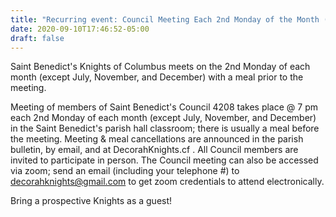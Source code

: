 ```yaml
---
title: "Recurring event: Council Meeting Each 2nd Monday of the Month (except July, November, and December) at 7 pm with Meal Prior to Meeting"
date: 2020-09-10T17:46:52-05:00
draft: false
---
```

Saint Benedict's Knights of Columbus meets on the 2nd Monday of each month (except July, November, and December) with a meal prior to the meeting.
<!--more-->
Meeting of members of Saint Benedict's Council 4208 takes place @ 7 pm each 2nd Monday of each month (except July, November, and December) in the Saint Benedict's parish hall classroom; there is usually a meal before the meeting. Meeting & meal cancellations are announced in the parish bulletin, by email, and at DecorahKnights.cf . All Council members are invited to participate in person. The Council meeting can also be accessed via zoom; send an email (including your telephone #) to decorahknights@gmail.com to get zoom credentials to attend electronically.

Bring a prospective Knights as a guest!